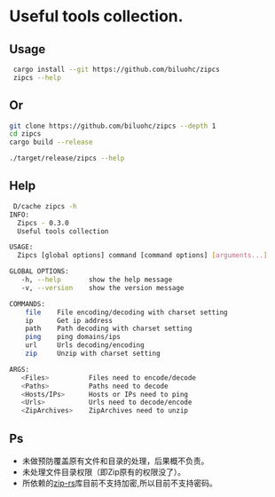 # Useful tools collection.

## Usage

```sh
 cargo install --git https://github.com/biluohc/zipcs
 zipcs --help
 ```

## Or
```sh
git clone https://github.com/biluohc/zipcs --depth 1 
cd zipcs 
cargo build --release

./target/release/zipcs --help
```
## Help
```sh
 D/cache zipcs -h
INFO:
  Zipcs - 0.3.0
  Useful tools collection

USAGE:
  Zipcs [global options] command [command options] [arguments...]

GLOBAL OPTIONS:
   -h, --help       show the help message
   -v, --version    show the version message

COMMANDS:
    file    File encoding/decoding with charset setting
    ip      Get ip address
    path    Path decoding with charset setting
    ping    ping domains/ips
    url     Urls decoding/encoding
    zip     Unzip with charset setting

ARGS:
   <Files>          Files need to encode/decode
   <Paths>          Paths need to decode
   <Hosts/IPs>      Hosts or IPs need to ping
   <Urls>           Urls need to decode/encode
   <ZipArchives>    ZipArchives need to unzip
```

## Ps
* 未做预防覆盖原有文件和目录的处理，后果概不负责。
* 未处理文件目录权限（即Zip原有的权限没了）。
* 所依赖的[zip-rs](https://github.com/mvdnes/zip-rs)库目前不支持加密,所以目前不支持密码。
